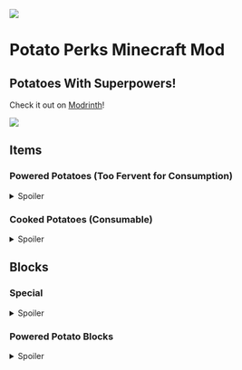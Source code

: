 ![](https://cdn.modrinth.com/data/LcEcNNYX/images/7e7db115bc240a3f48e3e723b902bd6c415da05a.png)
# Potato Perks Minecraft Mod

## Potatoes With Superpowers!

Check it out on [Modrinth](https://modrinth.com/mod/potato-perks)!

![](https://cdn.modrinth.com/data/LcEcNNYX/images/f71aa8fbf2d966f5beb41a5a41d3eee9ecdece51.png)

## Items

### Powered Potatoes (Too Fervent for Consumption)


<details>
<summary>Spoiler</summary>

**Pink Potato**
![pink_potato](https://cdn.modrinth.com/data/cached_images/5673e41e3ad4bf15afb47ca7a488251fa656c071.png)
- Crafts Pink Potato Blocks
- Smelts into Seared Pink Potato

\
**Blue Potato**
![blue_potato](https://cdn.modrinth.com/data/cached_images/cd42e0803cc79ea63d59f758ad4f8d916c9e47b0.png)
- Crafts Blue Potato Blocks
- Smelts into Charred Blue Potato

\
**Orange Potato**
![orange_potato](https://cdn.modrinth.com/data/cached_images/df5be8d37613826f5cf53f1d8c0a71e5ba58353f.png)
- Crafts Orange Potato Blocks
- Smelts into Scorched Orange Potato

\
**Purple Potato**
![purple_potato](https://cdn.modrinth.com/data/cached_images/b590420e9a6d655542e92f001a3c7b0b1b055594.png)
- Crafts Purple Potato Blocks
- Smelts into Singed Purple Potato



</details>


### Cooked Potatoes (Consumable)

<details>
<summary>Spoiler</summary>


**Seared Pink Potato**
- Grants Speed III for 10 Seconds
- 5% Chance effect does not occur
- Obtained by Smelting Pink Potato
- When placed on Potato Portal converts to Blue Potato

**Charred Blue Potato**
- Grants Jump Boost III (Jump 3 blocks high) for 10 Seconds
- 5% Chance effect does not occur
- Obtained by Smelting Blue Potato
- When placed on Potato Portal converts to Orange Potato

**Scorched Orange Potato**
- Grants Haste III for 10 Seconds
- 5% Chance effect does not occur
- Obtained by Smelting Orange Potato
- When placed on Potato Portal converts to Purple Potato

**Singed Purple Potato**
- Grants Night Vision II for 1:40 (100 Seconds)
- 100% Chance of Night Vision
- Obtained by Smelting Purple Potato
- When placed on Potato Portal converts to Pink Potato




</details>


## Blocks

### Special


<details>
<summary>Spoiler</summary>

**Petrified Potato Ore**
- Drops Pink Potatoes OR block w/ Silk touch (Iron Pick Required)

**Potato Portal**
- Converts Cooked Potatoes To Powered of Other Color
  
  (Pink -> Blue -> Orange -> Purple -> Pink)

</details>



### Powered Potato Blocks

<details>
<summary>Spoiler</summary>


**Pink Potato Block**
- Run Faster (3x)
- C/R 9 Pink Potatoes

**Blue Potato Blocks**
- Jump Higher (3x) ( 4 Blocks High)
- C/R 9 Blue Potatoes

**Orange Potato Blocks**
- Slippery
- Fuel Source: 5 Minutes / 6000 ticks
- C/R 9 Orange Potatoes

**Purple Potato Block**
- Luminates a light level of 15
- C/R 9 Purple Potatoes



</details>


